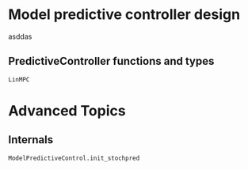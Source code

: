 # Model predictive controller design

asddas

## PredictiveController functions and types

```@docs
LinMPC
```

# Advanced Topics

## Internals

```@docs
ModelPredictiveControl.init_stochpred
```